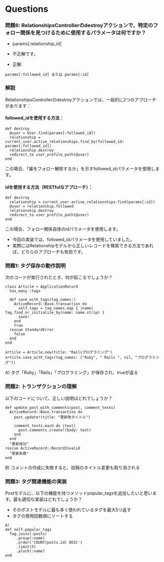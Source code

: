 # Questions
### 問題6: RelationshipsControllerのdestroyアクションで、特定のフォロー関係を見つけるために使用するパラメータは何ですか？
- params[:relationship_id]
- 不正解です。

- 正解:
```
params[:followed_id] または params[:id]
```

### 解説
RelationshipsControllerのdestroyアクションでは、一般的に2つのアプローチがあります：

#### followed_idを使用する方法：
```
def destroy
  @user = User.find(params[:followed_id])
  relationship = current_user.active_relationships.find_by(followed_id: params[:followed_id])
  relationship.destroy
  redirect_to user_profile_path(@user)
end
```
この場合、「誰をフォロー解除するか」を示すfollowed_idパラメータを使用します。

#### idを使用する方法（RESTfulなアプローチ）：
```
def destroy
  relationship = current_user.active_relationships.find(params[:id])
  @user = relationship.followed
  relationship.destroy
  redirect_to user_profile_path(@user)
end
```
この場合、フォロー関係自体のidパラメータを使用します。
- 今回の実装では、followed_idパラメータを使用していました。
- 実際にはRelationshipモデルから正しいレコードを検索できる方法であれば、どちらのアプローチも有効です。

### 問題1: タグ保存の動作説明
次のコードが実行されたとき、何が起こるでしょうか？
```
class Article < ApplicationRecord
  has_many :tags

  def save_with_tags(tag_names:)
    ActiveRecord::Base.transaction do
      self.tags = tag_names.map { |name| Tag.find_or_initialize_by(name: name.strip) }
      save!
    end
    true
  rescue StandardError
    false
  end
end

article = Article.new(title: "Railsプログラミング")
article.save_with_tags(tag_names: ["Ruby", " Rails ", nil, "プログラミング"])
```
A) タグ「Ruby」「Rails」「プログラミング」が保存され、trueが返る

### 問題2: トランザクションの理解
以下のコードについて、正しい説明はどれでしょうか？
```
def update_post_with_comments(post, comment_texts)
  ActiveRecord::Base.transaction do
    post.update!(title: "更新後タイトル")
    
    comment_texts.each do |text|
      post.comments.create!(body: text)
    end
  end
  "更新成功"
rescue ActiveRecord::RecordInvalid
  "更新失敗"
end
```
B) コメントの作成に失敗すると、投稿のタイトル変更も取り消される


### 問題3: タグ関連機能の実装
Postモデルに、以下の機能を持つメソッドpopular_tagsを追加したいと思います。最も適切な実装はどれでしょうか？

- そのポストモデルに最も多く使われているタグを最大5つ返す
- タグの使用回数順にソートする
```
A)
def self.popular_tags
  Tag.joins(:posts)
     .group(:name)
     .order('COUNT(posts.id) DESC')
     .limit(5)
     .pluck(:name)
end
```
